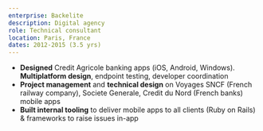 ```yaml
---
enterprise: Backelite
description: Digital agency
role: Technical consultant
location: Paris, France
dates: 2012-2015 (3.5 yrs)
---
```


- **Designed** Credit Agricole banking apps (iOS, Android, Windows). **Multiplatform design**, endpoint testing, developer coordination
- **Project management** and **technical design** on Voyages SNCF (French railway company), Societe Generale, Credit du Nord (French banks) mobile apps
- **Built internal tooling** to deliver mobile apps to all clients (Ruby on Rails) & frameworks to raise issues in-app
